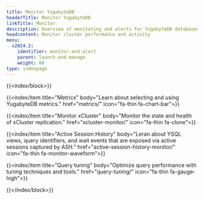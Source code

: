 ```yaml
---
title: Monitor YugabyteDB
headerTitle: Monitor YugabyteDB
linkTitle: Monitor
description: Overview of monitoring and alerts for YugabyteDB databases
headcontent: Monitor cluster performance and activity
menu:
  v2024.2:
    identifier: monitor-and-alert
    parent: launch-and-manage
    weight: 60
type: indexpage
---
```


{{<index/block>}}

  {{<index/item
    title="Metrics"
    body="Learn about selecting and using YugabyteDB metrics."
    href="metrics/"
    icon="fa-thin fa-chart-bar">}}

  {{<index/item
    title="Monitor xCluster"
    body="Monitor the state and health of xCluster replication."
    href="xcluster-monitor/"
    icon="fa-thin fa-clone">}}

  {{<index/item
    title="Active Session History"
    body="Leran about YSQL views, query identifiers, and wait events that are exposed via active sessions captured by ASH."
    href="active-session-history-monitor/"
    icon="fa-thin fa-monitor-waveform">}}

  {{<index/item
    title="Query tuning"
    body="Optimize query performance with tuning techniques and tools."
    href="query-tuning/"
    icon="fa-thin fa-gauge-high">}}

{{</index/block>}}
